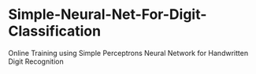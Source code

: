 # Simple-Neural-Net-For-Digit-Classification
Online Training using Simple Perceptrons Neural Network for Handwritten Digit Recognition
